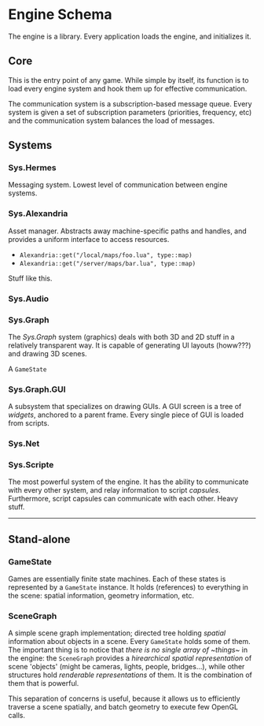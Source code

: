 # Engine Schema

The engine is a library. Every application loads the engine, and initializes it.

## Core
This is the entry point of any game. While simple by itself, its function is to load every engine system and hook them up for effective communication.

The communication system is a subscription-based message queue. Every system is given a set of subscription parameters (priorities, frequency, etc) and the communication system balances the load of messages.

## Systems

### Sys.Hermes

Messaging system. Lowest level of communication between engine systems.

### Sys.Alexandria

Asset manager. Abstracts away machine-specific paths and handles, and provides a uniform interface to access resources.

- `Alexandria::get("/local/maps/foo.lua", type::map)`
- `Alexandria::get("/server/maps/bar.lua", type::map)`

Stuff like this.

### Sys.Audio

### Sys.Graph

The *Sys.Graph* system (graphics) deals with both 3D and 2D stuff in a relatively transparent way. It is capable of generating UI layouts (howw???) and drawing 3D scenes.

A `GameState`

### Sys.Graph.GUI

A subsystem that specializes on drawing GUIs. A GUI screen is a tree of *widgets*, anchored to a parent frame. Every single piece of GUI is loaded from scripts.

### Sys.Net

### Sys.Scripte

The most powerful system of the engine. It has the ability to communicate with every other system, and relay information to script *capsules*. Furthermore, script capsules can communicate with each other. Heavy stuff.


-----

## Stand-alone

### GameState

Games are essentially finite state machines. Each of these states is represented by a `GameState` instance. It holds (references) to everything in the scene: spatial information, geometry information, etc.

### SceneGraph

A simple scene graph implementation; directed tree holding *spatial* information about objects in a scene. Every `GameState` holds some of them. The important thing is to notice that *there is no single array of ~things~* in the engine: the `SceneGraph` provides a *hirearchical spatial representation* of scene 'objects' (might be cameras, lights, people, bridges...), while other structures hold *renderable representations* of them. It is the combination of them that is powerful.

This separation of concerns is useful, because it allows us to efficiently traverse a scene spatially, and batch geometry to execute few OpenGL calls.